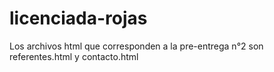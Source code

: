# licenciada-rojas

Los archivos html que corresponden a la pre-entrega n°2 son referentes.html y contacto.html
